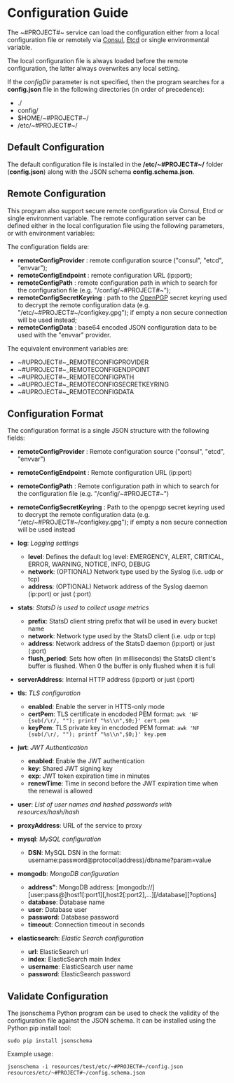 # Configuration Guide

The ~#PROJECT#~ service can load the configuration either from a local configuration file or remotely via [Consul](https://www.consul.io/), [Etcd](https://github.com/coreos/etcd) or single environmental variable.

The local configuration file is always loaded before the remote configuration, the latter always overwrites any local setting.

If the *configDir* parameter is not specified, then the program searches for a **config.json** file in the following directories (in order of precedence):
* ./
* config/
* $HOME/~#PROJECT#~/
* /etc/~#PROJECT#~/


## Default Configuration

The default configuration file is installed in the **/etc/~#PROJECT#~/** folder (**config.json**) along with the JSON schema **config.schema.json**.


## Remote Configuration

This program also support secure remote configuration via Consul, Etcd or single environment variable.
The remote configuration server can be defined either in the local configuration file using the following parameters, or with environment variables:

The configuration fields are:

* **remoteConfigProvider**      : remote configuration source ("consul", "etcd", "envvar");
* **remoteConfigEndpoint**      : remote configuration URL (ip:port);
* **remoteConfigPath**          : remote configuration path in which to search for the configuration file (e.g. "/config/~#PROJECT#~");
* **remoteConfigSecretKeyring** : path to the [OpenPGP](http://openpgp.org/) secret keyring used to decrypt the remote configuration data (e.g. "/etc/~#PROJECT#~/configkey.gpg"); if empty a non secure connection will be used instead;
* **remoteConfigData**          : base64 encoded JSON configuration data to be used with the "envvar" provider.

The equivalent environment variables are:

* ~#UPROJECT#~_REMOTECONFIGPROVIDER
* ~#UPROJECT#~_REMOTECONFIGENDPOINT
* ~#UPROJECT#~_REMOTECONFIGPATH
* ~#UPROJECT#~_REMOTECONFIGSECRETKEYRING
* ~#UPROJECT#~_REMOTECONFIGDATA

## Configuration Format

The configuration format is a single JSON structure with the following fields:

* **remoteConfigProvider**      : Remote configuration source ("consul", "etcd", "envvar")
* **remoteConfigEndpoint**      : Remote configuration URL (ip:port)
* **remoteConfigPath**          : Remote configuration path in which to search for the configuration file (e.g. "/config/~#PROJECT#~")
* **remoteConfigSecretKeyring** : Path to the openpgp secret keyring used to decrypt the remote configuration data (e.g. "/etc/~#PROJECT#~/configkey.gpg"); if empty a non secure connection will be used instead

* **log**:  *Logging settings*
    * **level**:   Defines the default log level: EMERGENCY, ALERT, CRITICAL, ERROR, WARNING, NOTICE, INFO, DEBUG
    * **network**: (OPTIONAL) Network type used by the Syslog (i.e. udp or tcp)
    * **address**: (OPTIONAL) Network address of the Syslog daemon (ip:port) or just (:port)

* **stats**:  *StatsD is used to collect usage metrics*
    * **prefix**:       StatsD client string prefix that will be used in every bucket name
    * **network**:      Network type used by the StatsD client (i.e. udp or tcp)
    * **address**:      Network address of the StatsD daemon (ip:port) or just (:port)
    * **flush_period**: Sets how often (in milliseconds) the StatsD client's buffer is flushed. When 0 the buffer is only flushed when it is full

* **serverAddress**: Internal HTTP address (ip:port) or just (:port)

* **tls**:  *TLS configuration*
    * **enabled**: Enable the server in HTTS-only mode
    * **certPem**: TLS certificate in encdoded PEM format: `awk 'NF {sub(/\r/, ""); printf "%s\\n",$0;}' cert.pem`
    * **keyPem**: TLS private key in encdoded PEM format: `awk 'NF {sub(/\r/, ""); printf "%s\\n",$0;}' key.pem`

* **jwt**:  *JWT Authentication*
    * **enabled**: Enable the JWT authentication
    * **key**: Shared JWT signing key
    * **exp**: JWT token expiration time in minutes
    * **renewTime**: Time in second before the JWT expiration time when the renewal is allowed

* **user**:  *List of user names and hashed passwords with resources/hash/hash*

* **proxyAddress**: URL of the service to proxy

* **mysql**:  *MySQL configuration*
    * **DSN**: MySQL DSN in the format: username:password@protocol(address)/dbname?param=value

* **mongodb**:  *MongoDB configuration*
    * **address"**: MongoDB address: [mongodb://][user:pass@]host1[:port1][,host2[:port2],...][/database][?options]
    * **database**: Database name
    * **user**: Database user
    * **password**: Database password
    * **timeout**: Connection timeout in seconds

* **elasticsearch**:  *Elastic Search configuration*
    * **url**: ElasticSearch url
    * **index**: ElasticSearch main Index
    * **username**: ElasticSearch user name
    * **password**: ElasticSearch password


## Validate Configuration

The jsonschema Python program can be used to check the validity of the configuration file against the JSON schema.
It can be installed using the Python pip install tool:

```
sudo pip install jsonschema
```

Example usage:

```
jsonschema -i resources/test/etc/~#PROJECT#~/config.json resources/etc/~#PROJECT#~/config.schema.json
```
